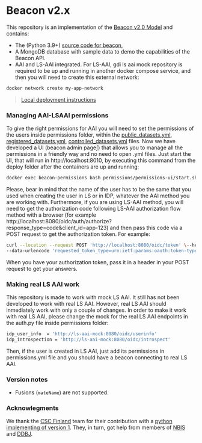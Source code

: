 # Beacon v2.x

<!-- [![Testsuite](https://github.com/EGA-archive/beacon-2.x/workflows/Testsuite/badge.svg)](https://github.com/EGA-archive/beacon-2.x/actions) -->

This repository is an implementation of the [Beacon v2.0 Model](https://github.com/ga4gh-beacon/beacon-v2-Models) and contains:

* The (Python 3.9+) [source code for beacon](beacon),
* A MongoDB database with sample data to demo the capabilities of the Beacon API.
* AAI and LS-AAI integrated. For LS-AAI, gdi ls aai mock repository is required to be up and running in another docker compose service, and then you will need to create this external network:
```bash
docker network create my-app-network
```

> [Local deployment instructions](deploy/README.md)

### Managing AAI-LSAAI permissions

To give the right permissions for AAI you will need to set the permissions of the users inside permissions folder, within the [public_datasets.yml](permissions/public_datasets.yml), [registered_datasets.yml](permissions/registered_datasets.yml), [controlled_datasets.yml](permissions/controlled_datasets.yml) files.
Now we have developed a UI (beacon admin page∫) that allows you to manage all the permissions in a friendly way and no need to open .yml files. Just start the UI, that will run in http://localhost:8010, by executing this command from the deploy folder after the containers are up and running:
```bash
docker exec beacon-permissions bash permissions/permissions-ui/start.sh
```
Please, bear in mind that the name of the user has to be the same that you used when creating the user in LS or in IDP, whatever the AAI method you are working with.
Furthermore, if you are using LS-AAI method, you will need to get the authorization code following LS-AAI authorization flow method with a browser (for example http://localhost:8080/oidc/auth/authorize?response_type=code&client_id=app-123) and then pass this code via a POST request to get the authorization token. For example:
```bash
curl --location --request POST 'http://localhost:8080/oidc/token' \--header 'Content-Type: application/x-www-form-urlencoded' \--data-urlencode 'grant_type=authorization_code' \--data-urlencode 'code=pasteyourcodefrombrowserhere' \--data-urlencode 'client_id=app-123' \--data-urlencode 'client_secret=secret_value' \--data-urlencode 'scope=openid' \
--data-urlencode 'requested_token_type=urn:ietf:params:oauth:token-type:refresh_token'
```
When you have your authorization token, pass it in a header in your POST request to get your answers.

### Making real LS AAI work

This repository is made to work with mock LS AAI. It still has not been developed to work with real LS AAI. However, real LS AAI should inmediately work with only a couple of changes. In order to make it work with real LS AAI, please change the mock for the real LS AAI endpoints in the auth.py file inside permissions folder:
```bash
idp_user_info  = 'http://ls-aai-mock:8080/oidc/userinfo'
idp_introspection = 'http://ls-aai-mock:8080/oidc/introspect'
```
Then, if the user is created in LS AAI, just add its permissions in permissions.yml file and you should have a beacon connecting to real LS AAI.

### Version notes

* Fusions (`mateName`) are not supported.


### Acknowlegments

We thank the [CSC Finland](https://www.csc.fi/) team for their
contribution with a [python implementing of version
1](https://github.com/CSCfi/beacon-python). They, in turn, got help
from members of [NBIS](https://nbis.se/) and
[DDBJ](https://www.ddbj.nig.ac.jp).
